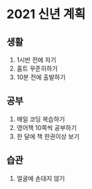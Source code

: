 # 2021 신년 계획

## 생활

1. 1시반 전에 자기
2. 홈트 꾸준히하기
3. 10분 전에 출발하기

## 공부

1. 매일 코딩 복습하기
2. 영어책 10쪽씩 공부하기
3. 한 달에 책 한권이상 보기

## 습관

1. 얼굴에 손대지 않기
